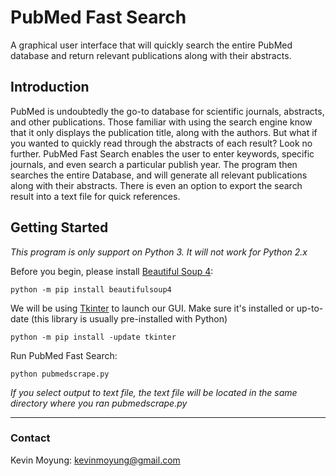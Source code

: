 # PubMed Fast Search
A graphical user interface that will quickly search the entire PubMed database and return relevant publications along with their abstracts.

## Introduction
PubMed is undoubtedly the go-to database for scientific journals, abstracts, and other publications. Those familiar with using the search engine know that it only displays the publication title, along with the authors. But what if you wanted to quickly read through the abstracts of each result? Look no further. PubMed Fast Search enables the user to enter keywords, specific journals, and even search a particular publish year. The program then searches the entire Database, and will generate all relevant publications along with their abstracts. There is even an option to export the search result into a text file for quick references.

## Getting Started
*This program is only support on Python 3. It will not work for Python 2.x*

Before you begin, please install [Beautiful Soup 4](https://www.crummy.com/software/BeautifulSoup/bs4/doc/):

`python -m pip install beautifulsoup4`

We will be using [Tkinter](https://wiki.python.org/moin/TkInter) to launch our GUI. Make sure it's installed or up-to-date (this library is usually pre-installed with Python)

`python -m pip install -update tkinter`

Run PubMed Fast Search:

`python pubmedscrape.py`

*If you select output to text file, the text file will be located in the same directory where you ran pubmedscrape.py*

* * *

### Contact
Kevin Moyung: kevinmoyung@gmail.com

